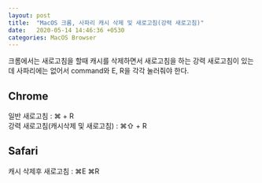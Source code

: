 ```yaml
---
layout: post
title:  "MacOS 크롬, 사파리 캐시 삭제 및 새로고침(강력 새로고침)"
date:   2020-05-14 14:46:36 +0530
categories: MacOS Browser
---
```

크롬에서는 새로고침을 할때 캐시를 삭제하면서 새로고침을 하는 강력 새로고침이 있는데 사파리에는 없어서 command와 E, R을 각각 눌러줘야 한다.  

## Chrome  
일반 새로고침 : ⌘ + R  
강력 새로고침(캐시삭제 및 새로고침) : ⌘⇧ + R

## Safari
캐시 삭제후 새로고침 : ⌘E ⌘R
